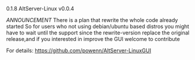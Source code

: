 0.1.8
AltServer-Linux v0.0.4

*ANNOUNCEMENT*
There is a plan that rewrite the whole code already started
So for users who not using debian/ubuntu based distros
you might have to wait until the support since the rewrite-version 
replace the original release,and if you interested in improve the GUI
welcome to contribute

For details: https://github.com/powenn/AltServer-LinuxGUI